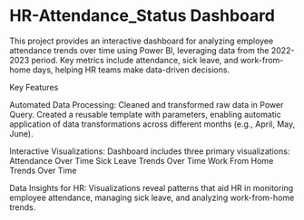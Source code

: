 # HR-Attendance_Status Dashboard

This project provides an interactive dashboard for analyzing employee attendance trends over time using Power BI, leveraging data from the 2022-2023 period. Key metrics include attendance, sick leave, and work-from-home days, helping HR teams make data-driven decisions.

Key Features

Automated Data Processing: Cleaned and transformed raw data in Power Query. Created a reusable template with parameters, enabling automatic application of data transformations across different months (e.g., April, May, June).

Interactive Visualizations: Dashboard includes three primary visualizations:
Attendance Over Time
Sick Leave Trends Over Time
Work From Home Trends Over Time

Data Insights for HR: Visualizations reveal patterns that aid HR in monitoring employee attendance, managing sick leave, and analyzing work-from-home trends.

